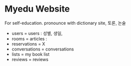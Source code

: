 # Myedu Website

For self-education. pronounce  with dictionary site, 토론, 논술

- users = users : 성별, 생일, 
- rooms = articles :
- reservations = X
- conversations = conversations
- lists = my book list
- reviews =  reviews